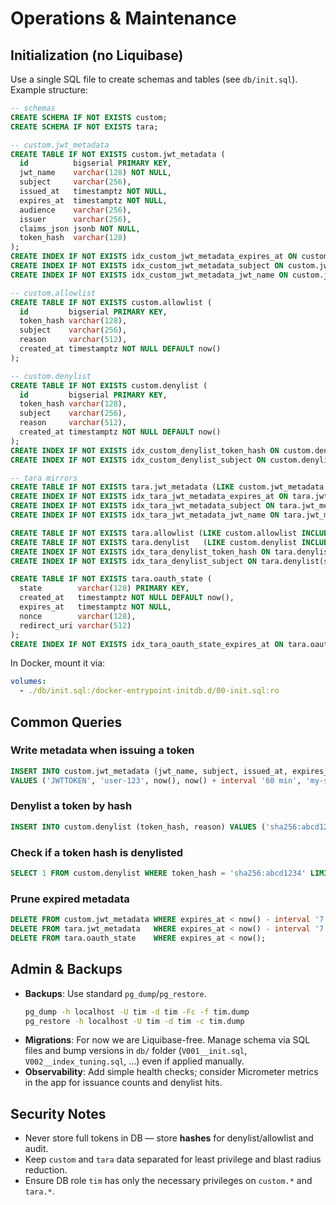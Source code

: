 # Operations & Maintenance

## Initialization (no Liquibase)

Use a single SQL file to create schemas and tables (see `db/init.sql`). Example structure:

```sql
-- schemas
CREATE SCHEMA IF NOT EXISTS custom;
CREATE SCHEMA IF NOT EXISTS tara;

-- custom.jwt_metadata
CREATE TABLE IF NOT EXISTS custom.jwt_metadata (
  id          bigserial PRIMARY KEY,
  jwt_name    varchar(128) NOT NULL,
  subject     varchar(256),
  issued_at   timestamptz NOT NULL,
  expires_at  timestamptz NOT NULL,
  audience    varchar(256),
  issuer      varchar(256),
  claims_json jsonb NOT NULL,
  token_hash  varchar(128)
);
CREATE INDEX IF NOT EXISTS idx_custom_jwt_metadata_expires_at ON custom.jwt_metadata(expires_at);
CREATE INDEX IF NOT EXISTS idx_custom_jwt_metadata_subject ON custom.jwt_metadata(subject);
CREATE INDEX IF NOT EXISTS idx_custom_jwt_metadata_jwt_name ON custom.jwt_metadata(jwt_name);

-- custom.allowlist
CREATE TABLE IF NOT EXISTS custom.allowlist (
  id         bigserial PRIMARY KEY,
  token_hash varchar(128),
  subject    varchar(256),
  reason     varchar(512),
  created_at timestamptz NOT NULL DEFAULT now()
);

-- custom.denylist
CREATE TABLE IF NOT EXISTS custom.denylist (
  id         bigserial PRIMARY KEY,
  token_hash varchar(128),
  subject    varchar(256),
  reason     varchar(512),
  created_at timestamptz NOT NULL DEFAULT now()
);
CREATE INDEX IF NOT EXISTS idx_custom_denylist_token_hash ON custom.denylist(token_hash);
CREATE INDEX IF NOT EXISTS idx_custom_denylist_subject ON custom.denylist(subject);

-- tara mirrors
CREATE TABLE IF NOT EXISTS tara.jwt_metadata (LIKE custom.jwt_metadata INCLUDING ALL);
CREATE INDEX IF NOT EXISTS idx_tara_jwt_metadata_expires_at ON tara.jwt_metadata(expires_at);
CREATE INDEX IF NOT EXISTS idx_tara_jwt_metadata_subject ON tara.jwt_metadata(subject);
CREATE INDEX IF NOT EXISTS idx_tara_jwt_metadata_jwt_name ON tara.jwt_metadata(jwt_name);

CREATE TABLE IF NOT EXISTS tara.allowlist (LIKE custom.allowlist INCLUDING ALL);
CREATE TABLE IF NOT EXISTS tara.denylist   (LIKE custom.denylist INCLUDING ALL);
CREATE INDEX IF NOT EXISTS idx_tara_denylist_token_hash ON tara.denylist(token_hash);
CREATE INDEX IF NOT EXISTS idx_tara_denylist_subject ON tara.denylist(subject);

CREATE TABLE IF NOT EXISTS tara.oauth_state (
  state        varchar(128) PRIMARY KEY,
  created_at   timestamptz NOT NULL DEFAULT now(),
  expires_at   timestamptz NOT NULL,
  nonce        varchar(128),
  redirect_uri varchar(512)
);
CREATE INDEX IF NOT EXISTS idx_tara_oauth_state_expires_at ON tara.oauth_state(expires_at);
```

In Docker, mount it via:
```yaml
volumes:
  - ./db/init.sql:/docker-entrypoint-initdb.d/00-init.sql:ro
```

## Common Queries

### Write metadata when issuing a token
```sql
INSERT INTO custom.jwt_metadata (jwt_name, subject, issued_at, expires_at, audience, issuer, claims_json, token_hash)
VALUES ('JWTTOKEN', 'user-123', now(), now() + interval '60 min', 'my-service', 'tim', '{"role":"viewer"}', 'sha256:...');
```

### Denylist a token by hash
```sql
INSERT INTO custom.denylist (token_hash, reason) VALUES ('sha256:abcd1234', 'User revoked access');
```

### Check if a token hash is denylisted
```sql
SELECT 1 FROM custom.denylist WHERE token_hash = 'sha256:abcd1234' LIMIT 1;
```

### Prune expired metadata
```sql
DELETE FROM custom.jwt_metadata WHERE expires_at < now() - interval '7 days';
DELETE FROM tara.jwt_metadata   WHERE expires_at < now() - interval '7 days';
DELETE FROM tara.oauth_state    WHERE expires_at < now();
```

## Admin & Backups

- **Backups**: Use standard `pg_dump`/`pg_restore`.  
  ```bash
  pg_dump -h localhost -U tim -d tim -Fc -f tim.dump
  pg_restore -h localhost -U tim -d tim -c tim.dump
  ```
- **Migrations**: For now we are Liquibase-free. Manage schema via SQL files and bump versions in `db/` folder (`V001__init.sql`, `V002__index_tuning.sql`, …) even if applied manually.
- **Observability**: Add simple health checks; consider Micrometer metrics in the app for issuance counts and denylist hits.

## Security Notes

- Never store full tokens in DB — store **hashes** for denylist/allowlist and audit.
- Keep `custom` and `tara` data separated for least privilege and blast radius reduction.
- Ensure DB role `tim` has only the necessary privileges on `custom.*` and `tara.*`.
